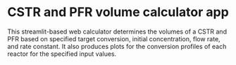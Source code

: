 # CSTR and PFR volume calculator app
This streamlit-based web calculator determines the volumes of a CSTR and PFR based on specified target conversion, initial concentration, flow rate, and rate constant. It also produces plots for the conversion profiles of each reactor for the specified input values.
